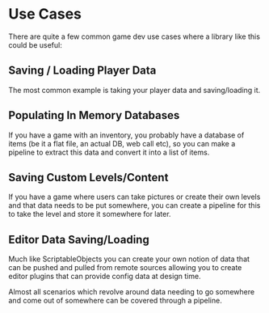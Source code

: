# Use Cases

There are quite a few common game dev use cases where a library like this could be useful:

## Saving / Loading Player Data

The most common example is taking your player data and saving/loading it.

## Populating In Memory Databases

If you have a game with an inventory, you probably have a database of items (be it a flat file, an actual DB, web call etc), so you can make a pipeline to extract this data and convert it into a list of items.

## Saving Custom Levels/Content

If you have a game where users can take pictures or create their own levels and that data needs to be put somewhere, you can create a pipeline for this to take the level and store it somewhere for later.

## Editor Data Saving/Loading

Much like ScriptableObjects you can create your own notion of data that can be pushed and pulled from remote sources allowing you to create editor plugins that can provide config data at design time.

Almost all scenarios which revolve around data needing to go somewhere and come out of somewhere can be covered through a pipeline.